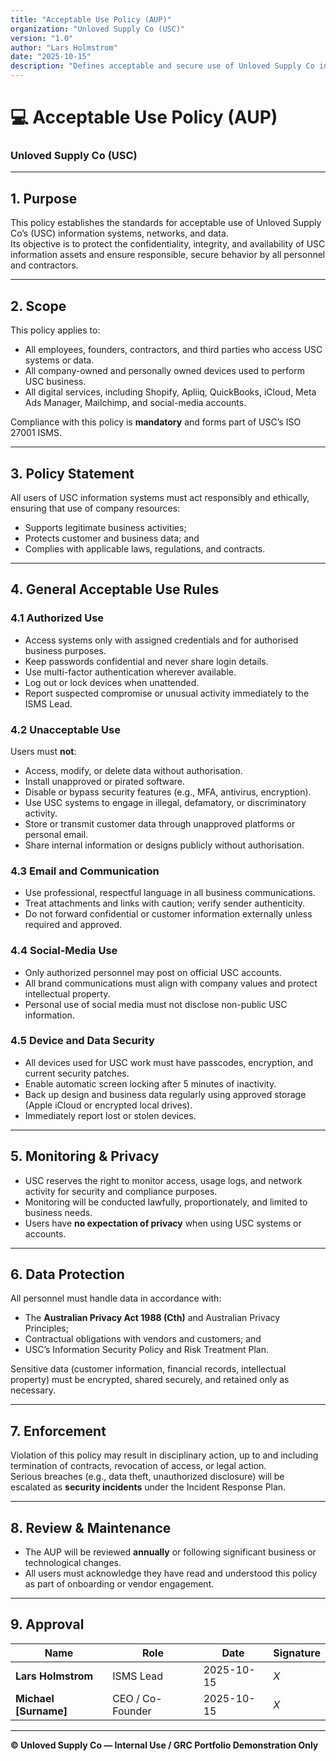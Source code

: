 ```yaml
---
title: "Acceptable Use Policy (AUP)"
organization: "Unloved Supply Co (USC)"
version: "1.0"
author: "Lars Holmstrom"
date: "2025-10-15"
description: "Defines acceptable and secure use of Unloved Supply Co information systems, data, and assets in accordance with ISO/IEC 27001:2022 controls A.5.10–A.5.14."
---
```


# 💻 Acceptable Use Policy (AUP)  
### Unloved Supply Co (USC)

---

## 1. Purpose
This policy establishes the standards for acceptable use of Unloved Supply Co’s (USC) information systems, networks, and data.  
Its objective is to protect the confidentiality, integrity, and availability of USC information assets and ensure responsible, secure behavior by all personnel and contractors.

---

## 2. Scope
This policy applies to:
- All employees, founders, contractors, and third parties who access USC systems or data.  
- All company-owned and personally owned devices used to perform USC business.  
- All digital services, including Shopify, Apliiq, QuickBooks, iCloud, Meta Ads Manager, Mailchimp, and social-media accounts.

Compliance with this policy is **mandatory** and forms part of USC’s ISO 27001 ISMS.

---

## 3. Policy Statement
All users of USC information systems must act responsibly and ethically, ensuring that use of company resources:
- Supports legitimate business activities;  
- Protects customer and business data; and  
- Complies with applicable laws, regulations, and contracts.

---

## 4. General Acceptable Use Rules

### 4.1 Authorized Use
- Access systems only with assigned credentials and for authorised business purposes.  
- Keep passwords confidential and never share login details.  
- Use multi-factor authentication wherever available.  
- Log out or lock devices when unattended.  
- Report suspected compromise or unusual activity immediately to the ISMS Lead.

### 4.2 Unacceptable Use
Users must **not**:
- Access, modify, or delete data without authorisation.  
- Install unapproved or pirated software.  
- Disable or bypass security features (e.g., MFA, antivirus, encryption).  
- Use USC systems to engage in illegal, defamatory, or discriminatory activity.  
- Store or transmit customer data through unapproved platforms or personal email.  
- Share internal information or designs publicly without authorisation.  

### 4.3 Email and Communication
- Use professional, respectful language in all business communications.  
- Treat attachments and links with caution; verify sender authenticity.  
- Do not forward confidential or customer information externally unless required and approved.

### 4.4 Social-Media Use
- Only authorized personnel may post on official USC accounts.  
- All brand communications must align with company values and protect intellectual property.  
- Personal use of social media must not disclose non-public USC information.

### 4.5 Device and Data Security
- All devices used for USC work must have passcodes, encryption, and current security patches.  
- Enable automatic screen locking after 5 minutes of inactivity.  
- Back up design and business data regularly using approved storage (Apple iCloud or encrypted local drives).  
- Immediately report lost or stolen devices.

---

## 5. Monitoring & Privacy
- USC reserves the right to monitor access, usage logs, and network activity for security and compliance purposes.  
- Monitoring will be conducted lawfully, proportionately, and limited to business needs.  
- Users have **no expectation of privacy** when using USC systems or accounts.

---

## 6. Data Protection
All personnel must handle data in accordance with:
- The **Australian Privacy Act 1988 (Cth)** and Australian Privacy Principles;  
- Contractual obligations with vendors and customers; and  
- USC’s Information Security Policy and Risk Treatment Plan.

Sensitive data (customer information, financial records, intellectual property) must be encrypted, shared securely, and retained only as necessary.

---

## 7. Enforcement
Violation of this policy may result in disciplinary action, up to and including termination of contracts, revocation of access, or legal action.  
Serious breaches (e.g., data theft, unauthorized disclosure) will be escalated as **security incidents** under the Incident Response Plan.

---

## 8. Review & Maintenance
- The AUP will be reviewed **annually** or following significant business or technological changes.  
- All users must acknowledge they have read and understood this policy as part of onboarding or vendor engagement.

---

## 9. Approval

| Name                  | Role             | Date       | Signature |
| --------------------- | ---------------- | ---------- | --------- |
| **Lars Holmstrom**    | ISMS Lead        | 2025-10-15 | _X_       |
| **Michael [Surname]** | CEO / Co-Founder | 2025-10-15 | _X_       |

---

**© Unloved Supply Co — Internal Use / GRC Portfolio Demonstration Only**
